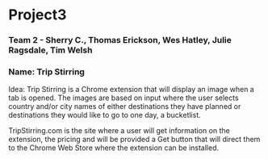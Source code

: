 # Project3

### Team 2 - Sherry C., Thomas Erickson, Wes Hatley, Julie Ragsdale, Tim Welsh

### Name: Trip Stirring

Idea: Trip Stirring is a Chrome extension that will display an image when a tab is opened. The images are based on input where the user selects country and/or city names of either destinations they have planned or destinations they would like to go to one day, a bucketlist.

TripStirring.com is the site where a user will get information on the extension, the pricing and will be provided a Get button that will direct them to the Chrome Web Store where the extension can be installed.  

